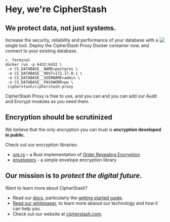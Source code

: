 # Hey, we're CipherStash

## We protect data, not just systems.

<img align="right" src="https://github.com/cipherstash/ore.rs/assets/12306/6a797496-f59c-4942-ac98-00f47e09268a">

Increase the security, reliability and performance of your database with a single tool. Deploy the CipherStash Proxy Docker container now, and connect to your existing database.

```
>_ Terminal 
docker run -p 6432:6432 \
 -e CS_DATABASE__NAME=postgres \
 -e CS_DATABASE__HOST=172.17.0.1 \
 -e CS_DATABASE__USERNAME=admin \
 -e CS_DATABASE__PASSWORD=pw \
 cipherstash/cipherstash-proxy
```

CipherStash Proxy is free to use, and you can and you can add our Audit and Encrypt modules as you need them.

## Encryption should be scrutinized

We believe that the only encryption you can trust is **encryption developed in public**.

Check out our encryption libraries:

- [ore.rs](https://github.com/cipherstash/ore.rs) – a Rust implementation of [Order Revealing Encryption](https://eprint.iacr.org/2016/612.pdf)
- [envelopers](https://github.com/cipherstash/envelopers) - a simple envelope encryption library

## Our mission is to _protect the digital future_. 

Want to learn more about CipherStash? 

* Read our [docs](https://cipherstash.com/docs), particularly the [getting started guide](https://cipherstash.com/docs/getting-started/cipherstash-proxy).
* [Read our whitepaper](https://cipherstash.com/whitepaper), to learn more abaout our technology and how it can help you.
* Check out our website at [cipherstash.com](https://cipherstash.com).
